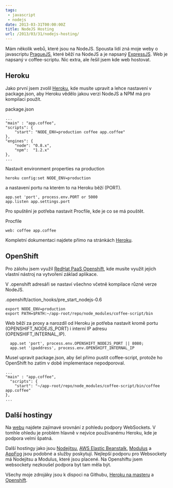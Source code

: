 ```yaml
---
tags:
 - javascript
 - nodejs
date: 2013-03-31T00:00:00Z
title: NodeJS Hosting
url: /2013/03/31/nodejs-hosting/
---
```


Mám několik webů, které jsou na NodeJS. Spousta lidí zná moje weby o javascriptu [PragueJS](https://praguejs.cz), které běží na NodeJS a je napsaný [ExpressJS](https://expressjs.com/). Web je napsaný v coffee-scriptu. Nic extra, ale řešil jsem kde web hostovat.

<!--more-->

## Heroku
Jako první jsem zvolil [Heroku](https://heroku.com/), kde musíte upravit a lehce nastavení v package.json, aby Heroku vědělo jakou verzi NodeJS a NPM má pro kompilaci použít.

package.json

	...
	"main" : "app.coffee",
  	"scripts": {
    	"start": "NODE_ENV=production coffee app.coffee"
  	},
  	"engines": {
    	"node": "0.8.x",
    	"npm":  "1.2.x"
  	},
  	...

Nastavit environment properties na production

	heroku config:set NODE_ENV=production

 a nastavení portu na kterém to na Heroku běží (PORT).

  	app.set 'port', process.env.PORT or 5000
	app.listen app.settings.port

Pro spuštění je potřeba nastavit Procfile, kde je co se má pouštět.

Procfile

	web: coffee app.coffee

Kompletní dokumentaci najdete přímo na stránkách [Heroku](https://devcenter.heroku.com/articles/nodejs).

## OpenShift
Pro zálohu jsem využil [RedHat PaaS Openshift](https://www.openshift.com/), kde musíte využít jejich vlastní nástroj na vytvoření základ aplikace.

V .openshift adresáři se nastaví všechno včetně kompilace různé verze NodeJS.

.openshift/action_hooks/pre_start_nodejs-0.6

	export NODE_ENV=production
	export PATH=$PATH:~/app-root/repo/node_modules/coffee-script/bin


Web běží za proxy a narozdíl od Heroku je potřeba nastavit kromě portu (OPENSHIFT_NODEJS_PORT) i interní IP adresu (OPENSHIFT_INTERNAL_IP).

	  app.set 'port', process.env.OPENSHIFT_NODEJS_PORT || 8080;
	  app.set 'ipaddress', process.env.OPENSHIFT_INTERNAL_IP

Musel upravit package.json, aby šel přímo pustit coffee-script, protože ho OpenShift ho zatím v době implementace nepodporoval.

	...
	"main" : "app.coffee",
	  "scripts": {
	    "start": "~/app-root/repo/node_modules/coffee-script/bin/coffee app.coffee"
	},
	...

## Další hostingy

Na [webu](https://saewitz.com/node-dot-js-websocket-hosting-roundup/) najdete zajímavé srovnání z pohledu podpory WebSockets. V tomhle ohledu je problém hlavně v nejvíce používanému Heroku, kde je podpora velmi špatná.

Další hostingy jako jsou [Nodejitsu](https://www.nodejitsu.com), [AWS Elastic Beanstalk](https://aws.amazon.com/elasticbeanstalk/), [Modulus](https://modulus.io/) a [AppFog](https://www.appfog.com/) jsou podobné a služby poskytují. Nejlepší podporu pro Websockety má Nodejitsu a Modulus, které jsou placené. Na Openshiftu jsem websockety nezkoušel podpora byt tam měla být.

Všechy moje zdrojáky jsou k dispoci na Githubu, [Heroku na masteru](https://github.com/abtris/cologne-js) a [Openshift](https://github.com/abtris/cologne-js/tree/openshift).





